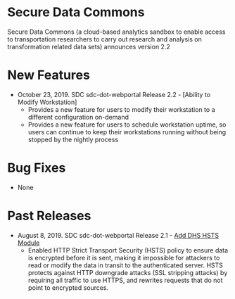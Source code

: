# Secure Data Commons
Secure Data Commons (a cloud-based analytics sandbox to enable access to transportation researchers to carry out research and analysis on transformation related data sets) announces version 2.2

# New Features
* October 23, 2019. SDC sdc-dot-webportal Release 2.2 - [Ability to Modify Workstation]
    - Provides a new feature for users to modify their workstation to a different configuration on-demand
    - Provides a new feature for users to schedule workstation uptime, so users can continue to keep their workstations running without being stopped by the nightly process

# Bug Fixes
* None

# Past Releases
* August 8, 2019. SDC sdc-dot-webportal Release 2.1 - [Add DHS HSTS Module](webportal-hsts/index.js)
    - Enabled HTTP Strict Transport Security (HSTS) policy to ensure data is encrypted before it is sent, making it impossible for attackers to read or modify the data in transit to the authenticated server. HSTS protects against HTTP downgrade attacks (SSL stripping attacks) by requiring all traffic to use HTTPS, and rewrites requests that do not point to encrypted sources.


